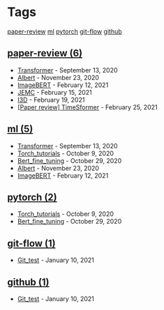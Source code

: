 # Tags

 [paper-review](./#paper-review-list) [ml](./#ml-list) [pytorch](./#pytorch-list) [git-flow](./#git-flow-list) [github](./#github-list)

##  [paper-review \(6\)]()

*  [Transformer](../2020/09/transformer.md) - September 13, 2020
*  [Albert](../2020/11/albert.md) - November 23, 2020
*  [ImageBERT](../2021/02/imagebert.md) - February 12, 2021
*  [JEMC](../2021/02/jemc.md) - February 15, 2021
*  [I3D](../2021/02/i3d.md) - February 19, 2021
*  [\[Paper review\] TimeSformer](../2021/02/paper-review-timesformer.md) - February 25, 2021

##  [ml \(5\)]()

*  [Transformer](../2020/09/transformer.md) - September 13, 2020
*  [Torch\_tutorials](../2020/10/torch_tutorials.md) - October 9, 2020
*  [Bert\_fine\_tuning](../2020/10/bert_fine_tuning.md) - October 29, 2020
*  [Albert](../2020/11/albert.md) - November 23, 2020
*  [ImageBERT](../2021/02/imagebert.md) - February 12, 2021

##  [pytorch \(2\)]()

*  [Torch\_tutorials](../2020/10/torch_tutorials.md) - October 9, 2020
*  [Bert\_fine\_tuning](../2020/10/bert_fine_tuning.md) - October 29, 2020

##  [git-flow \(1\)]()

*  [Git\_test]() - January 10, 2021

##  [github \(1\)]()

*  [Git\_test]() - January 10, 2021

